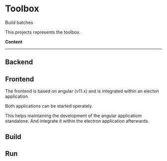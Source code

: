 # Toolbox

Build batches

This projects represents the toolbox.

**Content**


---

## Backend


## Frontend

The frontend is based on angular (v11.x) and is integrated within an electon application.

Both applications can be started sperately. 

This helps maintaining the development of the angular applicatiom standalone. And integrate it within the electron application afterwards.

## Build

## Run

